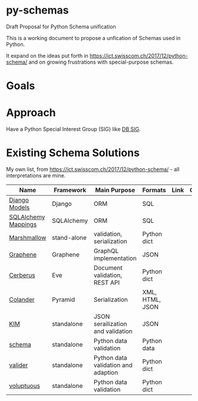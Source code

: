 # py-schemas
Draft Proposal for Python Schema unification

This is a working document to propose a unfication of Schemas used in Python. 

It expand on the ideas put forth in https://ict.swisscom.ch/2017/12/python-schema/ and on growing frustrations with special-purpose schemas. 

# Goals

# Approach

Have a Python Special Interest Group (SIG) like [DB SIG](https://www.python.org/community/sigs/current/db-sig/). 


# Existing Schema Solutions

My own list, from https://ict.swisscom.ch/2017/12/python-schema/ - all interpretations are mine. 

Name | Framework | Main Purpose | Formats | Link | Comments
---- | --------- | ------------ | ------- | ---- | --------
[Django Models](https://docs.djangoproject.com/en/2.0/topics/db/models/) | Django | ORM | SQL
[SQLAlchemy Mappings](https://docs.sqlalchemy.org/en/latest/orm/mapping_styles.html) | SQLAlchemy | ORM | SQL |  
[Marshmallow](https://marshmallow.readthedocs.io/en/latest/) | stand-alone | validation, serialization | Python dict | 
[Graphene](https://graphene-python.org/) | Graphene | GraphQL implementation | JSON | 
[Cerberus](http://docs.python-cerberus.org/en/stable/) | Eve | Document validation, REST API | Python dict | 
[Colander](https://docs.pylonsproject.org/projects/colander/en/latest/) | Pyramid | Serialization | XML, HTML, JSON |  
[KIM](https://kim.readthedocs.io/en/latest/) | standalone | JSON serailization and validation | JSON | 
[schema](https://pypi.org/project/schema/) | standalone | Python data validation | Python data | 
[valider](https://github.com/podio/valideer) | standalone | Python data validation and adaption | Python dict | 
[voluptuous](https://github.com/alecthomas/voluptuous) | standalone | Python data validation | Python dict | 




